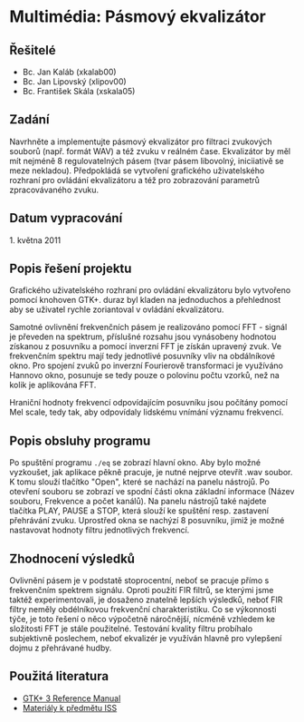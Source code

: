 Multimédia: Pásmový ekvalizátor
===============================

Řešitelé
--------
* Bc. Jan Kaláb (xkalab00)
* Bc. Jan Lipovský (xlipov00)
* Bc. František Skála (xskala05)

Zadání
------
Navrhněte a implementujte pásmový ekvalizátor pro filtraci zvukových souborů (např. formát WAV) a též zvuku v reálném čase. Ekvalizátor by měl mít nejméně 8 regulovatelných pásem (tvar pásem libovolný, iniciiativě se meze nekladou). Předpokládá se vytvoření grafického uživatelského rozhraní pro ovládání ekvalizátoru a též pro zobrazování parametrů zpracovávaného zvuku.

Datum vypracování
-----------------
<p>1. května 2011</p>

Popis řešení projektu
---------------------
Grafického uživatelského rozhraní pro ovládání ekvalizátoru bylo vytvořeno pomocí knohoven GTK+. duraz byl kladen na jednoduchos a přehlednost aby se uživatel rychle zoriantoval v ovládání ekvalizátoru. 

Samotné ovlivnění frekvenčních pásem je realizováno pomocí FFT - signál je převeden na spektrum, příslušné rozsahu jsou vynásobeny hodnotou získanou z posuvníku a pomocí inverzní FFT je získán upravený zvuk. Ve frekvenčním spektru mají tedy jednotlivé posuvníky vliv na obdálníkové okno. Pro spojení zvuků po inverzní Fourierově transformaci je využíváno Hannovo okno, posunuje se tedy pouze o polovinu počtu vzorků, než na kolik je aplikována FFT.

Hraniční hodnoty frekvencí odpovídajícím posuvníku jsou počítány pomocí Mel scale, tedy tak, aby odpovídaly lidskému vnímání významu frekvencí.

Popis obsluhy programu
----------------------
Po spuštění programu `./eq` se zobrazí hlavní okno. Aby bylo možné vyzkoušet, jak aplikace pěkně pracuje, je nutné nejprve otevřít .wav soubor. K tomu slouží tlačítko "Open", které se nachází na panelu nástrojů. Po otevření souboru se zobrazí ve spodní části okna základní informace (Název souboru, Frekvence a počet kanálů). Na panelu nástrojů také najdete tlačítka PLAY, PAUSE a STOP, která slouží ke spuštění resp. zastavení přehrávání zvuku. Uprostřed okna se nachýzí 8 posuvníku, jimiž je možné nastavovat hodnoty filtru jednotlivých frekvencí.

Zhodnocení výsledků
-------------------
Ovlivnění pásem je v podstatě stoprocentní, neboť se pracuje přímo s frekvenčním spektrem signálu. Oproti použití FIR filtrů, se kterými jsme taktéž experimentovali, je dosaženo znatelně lepších výsledků, neboť FIR filtry neměly obdélníkovou frekvenční charakteristiku. Co se výkonnosti týče, je toto řešení o něco výpočetně náročnější, nícméně vzhledem ke složitosti FFT je stále použitelné.
Testování kvality filtru probíhalo subjektivně poslechem, neboť ekvalizér je využíván hlavně pro vylepšení dojmu z přehrávané hudby.

Použitá literatura
------------------
* [GTK+ 3 Reference Manual](http://developer.gnome.org/gtk3/stable/)
* [Materiály k předmětu ISS](https://www.fit.vutbr.cz/study/courses/ISS/public/)
